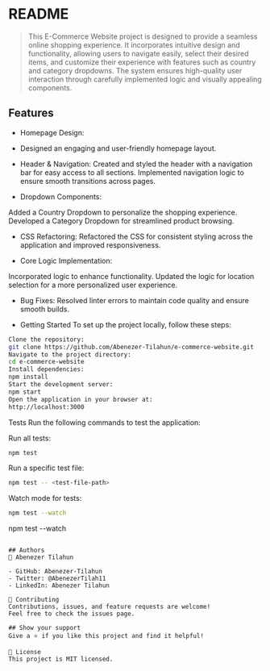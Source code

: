 # README

> This E-Commerce Website project is designed to provide a seamless online shopping experience. It incorporates intuitive design and functionality, allowing users to navigate easily, select their desired items, and customize their experience with features such as country and category dropdowns. The system ensures high-quality user interaction through carefully implemented logic and visually appealing components.

## Features

- Homepage Design:
- Designed an engaging and user-friendly homepage layout.

- Header & Navigation:
Created and styled the header with a navigation bar for easy access to all sections.
Implemented navigation logic to ensure smooth transitions across pages.

- Dropdown Components:

Added a Country Dropdown to personalize the shopping experience.
Developed a Category Dropdown for streamlined product browsing.

- CSS Refactoring:
Refactored the CSS for consistent styling across the application and improved responsiveness.

- Core Logic Implementation:

Incorporated logic to enhance functionality.
Updated the logic for location selection for a more personalized user experience.

- Bug Fixes:
Resolved linter errors to maintain code quality and ensure smooth builds.

- Getting Started
To set up the project locally, follow these steps:

```bash
Clone the repository:
git clone https://github.com/Abenezer-Tilahun/e-commerce-website.git
Navigate to the project directory:
cd e-commerce-website
Install dependencies:
npm install
Start the development server:
npm start
Open the application in your browser at:
http://localhost:3000
```

Tests
Run the following commands to test the application:

Run all tests:

```bash
npm test
```
Run a specific test file:

```bash
npm test -- <test-file-path>
```
Watch mode for tests:

```bash
npm test --watch
```
npm test --watch
```

## Authors
👤 Abenezer Tilahun

- GitHub: Abenezer-Tilahun
- Twitter: @AbenezerTilah11
- LinkedIn: Abenezer Tilahun

🤝 Contributing
Contributions, issues, and feature requests are welcome!
Feel free to check the issues page.

## Show your support
Give a ⭐️ if you like this project and find it helpful!

📝 License
This project is MIT licensed.